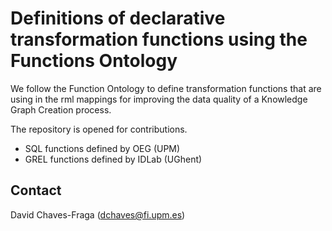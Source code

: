# Definitions of declarative transformation functions using the Functions Ontology

We follow the Function Ontology to define transformation functions that are using in the rml mappings for improving the data quality of a Knowledge Graph Creation process.

The repository is opened for contributions.

- SQL functions defined by OEG (UPM)
- GREL functions defined by IDLab (UGhent)


## Contact

David Chaves-Fraga (dchaves@fi.upm.es)
